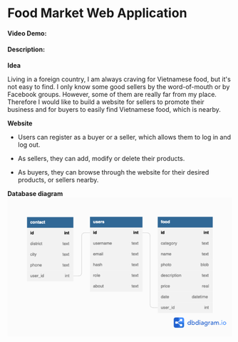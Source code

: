 
# Food Market Web Application

#### Video Demo:  <URL HERE>

#### Description:

**Idea**

Living in a foreign country, I am always craving for Vietnamese food, but it's not easy to find.
I only know some good sellers by the word-of-mouth or by Facebook groups. However, some of them are really far from my place.
Therefore I would like to build a website for sellers to promote their business and for buyers to easily find Vietnamese food, which is nearby.

**Website**

* Users can register as a buyer or a seller, which allows them to log in and log out.

* As sellers, they can add, modify or delete their products.

* As buyers, they can browse through the website for their desired products, or sellers nearby.

**Database diagram**
![Food Market DB](/static/photos/FoodMarket.png)

